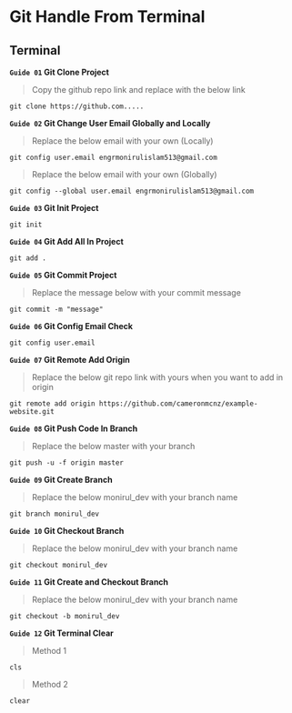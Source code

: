 # Git Handle From Terminal
## Terminal

**` Guide 01 ` Git Clone Project**
>Copy the github repo link and replace with the below link
```
git clone https://github.com.....
```

**` Guide 02 ` Git Change User Email Globally and Locally**
>Replace the below email with your own (Locally)
```
git config user.email engrmonirulislam513@gmail.com
```
>Replace the below email with your own (Globally)
```
git config --global user.email engrmonirulislam513@gmail.com
```

**` Guide 03 ` Git Init Project**
```
git init
```

**` Guide 04 ` Git Add All In Project**
```
git add .
```

**` Guide 05 ` Git Commit Project**
>Replace the message below with your commit message
```
git commit -m "message"
```

**` Guide 06 ` Git Config Email Check**
```
git config user.email
```

**` Guide 07 ` Git Remote Add Origin**
>Replace the below git repo link with yours when you want to add in origin
```
git remote add origin https://github.com/cameronmcnz/example-website.git
```

**` Guide 08 ` Git Push Code In Branch**
>Replace the below master with your branch
```
git push -u -f origin master
```

**` Guide 09 ` Git Create Branch**
>Replace the below monirul_dev with your branch name
```
git branch monirul_dev
```

**` Guide 10 ` Git Checkout Branch**
>Replace the below monirul_dev with your branch name
```
git checkout monirul_dev
```

**` Guide 11 ` Git Create and Checkout Branch**
>Replace the below monirul_dev with your branch name
```
git checkout -b monirul_dev
```

**` Guide 12 ` Git Terminal Clear**
>Method 1
```
cls
```
>Method 2
```
clear
```